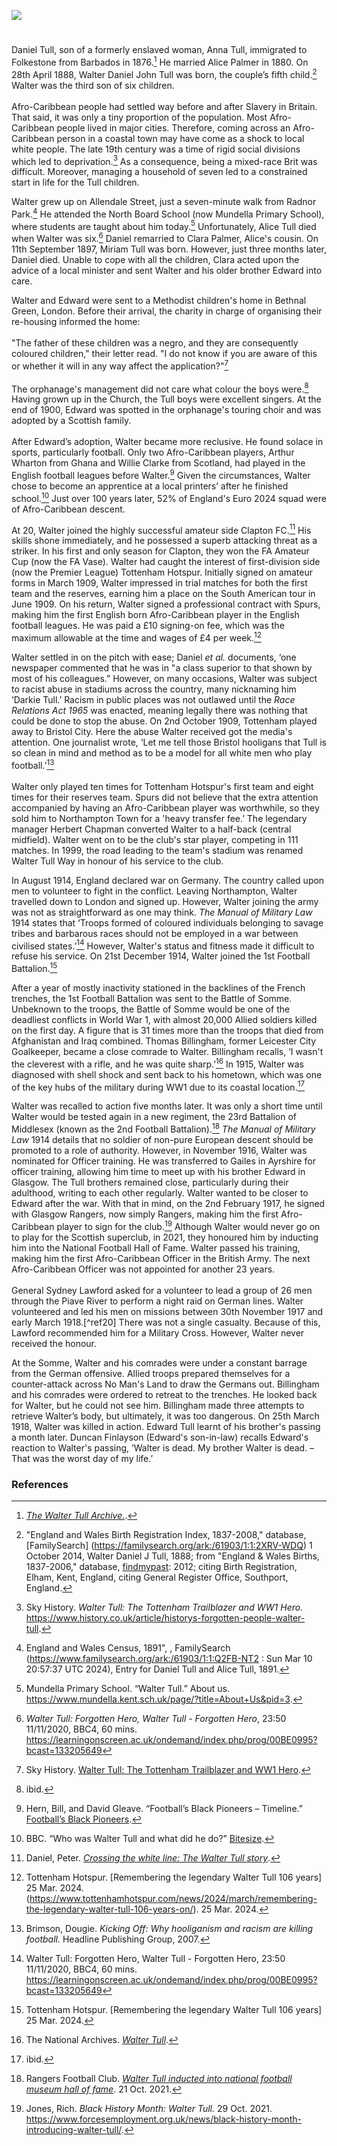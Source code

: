 <a href="https://www.kent-maps.online"><img src="https://kent-map.github.io/mdpress/juncture/ve-button.png"></a>
<param ve-config title="Walter Tull" author="Liam Cohen" layout="vtl" 
banner="https://upload.wikimedia.org/wikipedia/commons/e/e6/World_War_I%2C_British_soccer_team_with_gas_masks%2C_1916.jpg" label="British soccer team with gas masks" attribution="Agence Rol, Public domain, via Wikimedia Commons">

<param ve-entity eid="Q375314" alias="Folkestone">

#

Daniel Tull, son of a formerly enslaved woman, Anna Tull, immigrated to Folkestone from Barbados in 1876.[^ref1]   He married Alice Palmer in 1880. On 28th April 1888, Walter Daniel John Tull was born, the couple’s fifth child.[^ref2]  Walter was the third son of six children. 
<br><br>
Afro-Caribbean people had settled way before and after Slavery in Britain. That said, it was only a tiny proportion of the population. Most Afro-Caribbean people lived in major cities. Therefore, coming across an Afro-Caribbean person in a coastal town may have come as a shock to local white people. The late 19th century was a time of rigid social divisions which led to deprivation.[^ref3] As a consequence, being a mixed-race Brit was difficult. Moreover, managing a household of seven led to a constrained start in life for the Tull children.
<param ve-image url="https://upload.wikimedia.org/wikipedia/commons/0/0d/The_West_Beach%2C_Folkestone.jpg" label="The West Beach, Folkestone" attribution="Nic Costa Archive, Postcard, via Wikimedia Commons" licence="CC BY-SA 4.0">

Walter grew up on Allendale Street, just a seven-minute walk from Radnor Park.[^ref4]  He attended the North Board School (now Mundella Primary School), where students are taught about him today.[^ref5]  Unfortunately, Alice Tull died when Walter was six.[^ref6]  Daniel remarried to Clara Palmer, Alice's cousin. On 11th September 1897, Miriam Tull was born. However, just three months later, Daniel died. Unable to cope with all the children, Clara acted upon the advice of a local minister and sent Walter and his older brother Edward into care. 
<param ve-map center="51.08727413483015, 1.1768469612777699" zoom="15">

Walter and Edward were sent to a Methodist children's home in Bethnal Green, London. Before their arrival, the charity in charge of organising their re-housing informed the home:
<br><br>
"The father of these children was a negro, and they are consequently coloured children," their letter read. "I do not know if you are aware of this or whether it will in any way affect the application?"[^ref7]
<br><br>
The orphanage's management did not care what colour the boys were.[^ref8]  Having grown up in the Church, the Tull boys were excellent singers. At the end of 1900, Edward was spotted in the orphanage's touring choir and was adopted by a Scottish family.
<br><br>
After Edward’s adoption, Walter became more reclusive. He found solace in sports, particularly football. Only two Afro-Caribbean players, Arthur Wharton from Ghana and Willie Clarke from Scotland, had played in the English football leagues before Walter.[^ref9]  Given the circumstances, Walter chose to become an apprentice at a local printers’ after he finished school.[^ref10]  Just over 100 years later, 52% of England's Euro 2024 squad were of Afro-Caribbean descent.
<param ve-image url="https://upload.wikimedia.org/wikipedia/commons/a/a4/Arthur_Wharton_c1896.jpg" label="Arthur Wharton c. 1896" attribution="1, Public domain, via Wikimedia Commons">

At 20, Walter joined the highly successful amateur side Clapton FC.[^ref11]  His skills shone immediately, and he possessed a superb attacking threat as a striker. In his first and only season for Clapton, they won the FA Amateur Cup (now the FA Vase). Walter had caught the interest of first-division side (now the Premier League) Tottenham Hotspur.  Initially signed on amateur forms in March 1909, Walter impressed in trial matches for both the first team and the reserves, earning him a place on the South American tour in June 1909. On his return, Walter signed a professional contract with Spurs, making him the first English born Afro-Caribbean player in the English football leagues. He was paid a £10 signing-on fee, which was the maximum allowable at the time and wages of £4 per week.[^ref12] 

Walter settled in on the pitch with ease; Daniel _et al._ documents, ‘one newspaper commented that he was in "a class superior to that shown by most of his colleagues.” However, on many occasions, Walter was subject to racist abuse in stadiums across the country, many nicknaming him ‘Darkie Tull.’ Racism in public places was not outlawed until the _Race Relations Act 1965_ was enacted, meaning legally there was nothing that could be done to stop the abuse. On 2nd October 1909, Tottenham played away to Bristol City. Here the abuse Walter received got the media's attention. One journalist wrote, ‘Let me tell those Bristol hooligans that Tull is so clean in mind and method as to be a model for all white men who play football.’[^ref13]
<br><br>
Walter only played ten times for Tottenham Hotspur's first team and eight times for their reserves team. Spurs did not believe that the extra attention accompanied by having an Afro-Caribbean player was worthwhile, so they sold him to Northampton Town for a 'heavy transfer fee.’ The legendary manager Herbert Chapman converted Walter to a half-back (central midfield). Walter went on to be the club's star player, competing in 111 matches. In 1999, the road leading to the team's stadium was renamed Walter Tull Way in honour of his service to the club.

In August 1914, England declared war on Germany. The country called upon men to volunteer to fight in the conflict. Leaving Northampton, Walter travelled down to London and signed up. However, Walter joining the army was not as straightforward as one may think. _The Manual of Military Law_ 1914 states that ‘Troops formed of coloured individuals belonging to savage tribes and barbarous races should not be employed in a war between civilised states.’[^ref14]  However, Walter's status and fitness made it difficult to refuse his service. On 21st December 1914, Walter joined the 1st Football Battalion.[^ref15] 
<param ve-image url="https://upload.wikimedia.org/wikipedia/commons/a/a0/Football_Battalion_Poster.jpg" label="Football Battalion Poster" attribution="Unknown, under Crown Copyright, Public domain, via Wikimedia Commons">

After a year of mostly inactivity stationed in the backlines of the French trenches, the 1st Football Battalion was sent to the Battle of Somme. Unbeknown to the troops, the Battle of Somme would be one of the deadliest conflicts in World War 1, with almost 20,000 Allied soldiers killed on the first day. A figure that is 31 times more than the troops that died from Afghanistan and Iraq combined. Thomas Billingham, former Leicester City Goalkeeper, became a close comrade to Walter. Billingham recalls, ‘I wasn't the cleverest with a rifle, and he was quite sharp.’[^ref16]  In 1915, Walter was diagnosed with shell shock and sent back to his hometown, which was one of the key hubs of the military during WW1 due to its coastal location.[^ref17]   
<param ve-image url="https://upload.wikimedia.org/wikipedia/commons/0/05/World_War_I%2C_British_soccer_team_with_gas_masks%2C_1916_02.jpg" label="World War I, British soccer team with gas masks, 1916" attribution="Agence Rol, Public domain, via Wikimedia Commons">

Walter was recalled to action five months later. It was only a short time until Walter would be tested again in a new regiment, the 23rd Battalion of Middlesex (known as the 2nd Football Battalion).[^ref18]  _The Manual of Military Law_ 1914 details that no soldier of non-pure European descent should be promoted to a role of authority. However, in November 1916, Walter was nominated for Officer training. He was transferred to Gailes in Ayrshire for officer training, allowing him time to meet up with his brother Edward in Glasgow. The Tull brothers remained close, particularly during their adulthood, writing to each other regularly. Walter wanted to be closer to Edward after the war. With that in mind, on the 2nd February 1917, he signed with Glasgow Rangers, now simply Rangers, making him the first Afro-Caribbean player to sign for the club.[^ref19]  Although Walter would never go on to play for the Scottish superclub, in 2021, they honoured him by inducting him into the National Football Hall of Fame. Walter passed his training, making him the first Afro-Caribbean Officer in the British Army. The next Afro-Caribbean Officer was not appointed for another 23 years. 
<br><br>
General Sydney Lawford asked for a volunteer to lead a group of 26 men through the Piave River to perform a night raid on German lines. Walter volunteered and led his men on missions between 30th November 1917 and early March 1918.[^ref20]  There was not a single casualty. Because of this, Lawford recommended him for a Military Cross. However, Walter never received the honour.

At the Somme, Walter and his comrades were under a constant barrage from the German offensive. Allied troops prepared themselves for a counter-attack across No Man's Land to draw the Germans out. Billingham and his comrades were ordered to retreat to the trenches. He looked back for Walter, but he could not see him. Billingham made three attempts to retrieve Walter’s body, but ultimately, it was too dangerous. On 25th March 1918, Walter was killed in action. Edward Tull learnt of his brother's passing a month later. Duncan Finlayson (Edward's son-in-law) recalls Edward's reaction to Walter's passing, ‘Walter is dead. My brother Walter is dead. – That was the worst day of my life.’
<param ve-image url="https://upload.wikimedia.org/wikipedia/commons/b/b6/German_troops_cross_the_Bapaume-Albert_road_on_March_25%2C_1918.png" label="German troops cross the Bapaume-Albert Road on 25 March, 1918" attribution="Ernst Zimmer, Public domain, via Wikimedia Commons">

### References

[^ref1]: [_The Walter Tull Archive._](https://waltertullarchive.com/).   
[^ref2]: "England and Wales Birth Registration Index, 1837-2008," database, [FamilySearch] (https://familysearch.org/ark:/61903/1:1:2XRV-WDQ) 1 October 2014, Walter Daniel J Tull, 1888; from "England & Wales Births, 1837-2006," database, [findmypast](http://www.findmypast.com): 2012; citing Birth Registration, Elham, Kent, England, citing General Register Office, Southport, England.   
[^ref3]:  Sky History. _Walter Tull: The Tottenham Trailblazer and WW1 Hero._ https://www.history.co.uk/article/historys-forgotten-people-walter-tull.   
[^ref4]: England and Wales Census, 1891", , FamilySearch (https://www.familysearch.org/ark:/61903/1:1:Q2FB-NT2 : Sun Mar 10 20:57:37 UTC 2024), Entry for Daniel Tull and Alice Tull, 1891.   
[^ref5]: Mundella Primary School. “Walter Tull.” About us. https://www.mundella.kent.sch.uk/page/?title=About+Us&pid=3.   
[^ref6]:  _Walter Tull: Forgotten Hero, Walter Tull - Forgotten Hero_, 23:50 11/11/2020, BBC4, 60 mins. https://learningonscreen.ac.uk/ondemand/index.php/prog/00BE0995?bcast=133205649    
[^ref7]: Sky History. [Walter Tull: The Tottenham Trailblazer and WW1 Hero](https://www.history.co.uk/article/historys-forgotten-people-walter-tull).   
[^ref8]:   ibid.   
[^ref9]:   Hern, Bill, and David Gleave. “Football’s Black Pioneers – Timeline.” [Football’s Black Pioneers](https://footballs-black-pioneers.com/footballs-black-pioneers-timeline/).   
[^ref10]:   BBC. “Who was Walter Tull and what did he do?” [Bitesize](https://www.bbc.co.uk/bitesize/articles/zbgxbdm#zk4ccmn).   
[^ref11]: Daniel, Peter. [_Crossing the white line: The Walter Tull story_](https://claptonfc.com/wpcontent/uploads/2014/04/WalterTTTbooklet.pdf).   
[^ref12]:   Tottenham Hotspur. [Remembering the legendary Walter Tull 106 years] 25 Mar. 2024.  (https://www.tottenhamhotspur.com/news/2024/march/remembering-the-legendary-walter-tull-106-years-on/). 25 Mar. 2024.    
[^ref13]: Brimson, Dougie. _Kicking Off: Why hooliganism and racism are killing football._ Headline Publishing Group, 2007. 
[^ref14]: Walter Tull: Forgotten Hero, Walter Tull - Forgotten Hero, 23:50 11/11/2020, BBC4, 60 mins.  
https://learningonscreen.ac.uk/ondemand/index.php/prog/00BE0995?bcast=133205649   
[^ref15]:   Tottenham Hotspur. [Remembering the legendary Walter Tull 106 years] 25 Mar. 2024.  
[^ref16]:   The National Archives. [_Walter Tull_](https://www.nationalarchives.gov.uk/education/resources/walter-tull/).
[^ref17]:   ibid.
[^ref18]:   Rangers Football Club. [_Walter Tull inducted into national football museum hall of fame_](https://www.rangers.co.uk/article/walter-tull-inducted-into-national-football-museum-hall-of-fame/1pAcvVVsGrAMqlgg2jSgnC). 21 Oct. 2021.    
[^ref19]: Jones, Rich. _Black History Month: Walter Tull._ 29 Oct. 2021. https://www.forcesemployment.org.uk/news/black-history-month-introducing-walter-tull/.   
